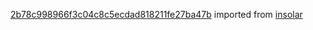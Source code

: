 [2b78c998966f3c04c8c5ecdad818211fe27ba47b](https://github.com/insolar/insolar/commit/2b78c998966f3c04c8c5ecdad818211fe27ba47b) imported from [insolar](https://github.com/insolar/insolar)
